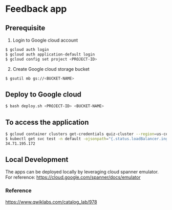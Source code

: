 # Feedback app
## Prerequisite 
1. Login to Google cloud account
```bash
$ gcloud auth login 
$ gcloud auth application-default login
$ gcloud config set project <PROJECT-ID>
```
2. Create Google cloud storage bucket
```bash
$ gsutil mb gs://<BUCKET-NAME>
```
## Deploy to Google cloud
```bash
$ bash deploy.sh <PROJECT-ID> <BUCKET-NAME> 
```
## To access the application
```bash
$ gcloud container clusters get-credentials quiz-cluster --region=us-central1-a
$ kubectl get svc test -n default -ojsonpath="{.status.loadBalancer.ingress[].ip}"      
34.71.195.172         
```
## Local Development
The apps can be deployed locally by leveraging cloud spanner emulator.
For reference: https://cloud.google.com/spanner/docs/emulator 

### Reference
https://www.qwiklabs.com/catalog_lab/978 

